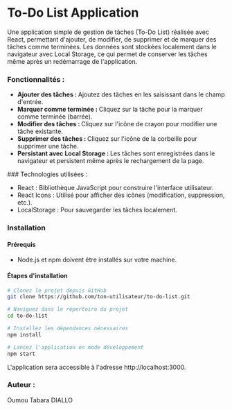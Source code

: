 # To-Do List Application
Une application simple de gestion de tâches (To-Do List) réalisée avec React, permettant d'ajouter, de modifier, de supprimer et de marquer des tâches comme terminées. Les données sont stockées localement dans le navigateur avec Local Storage, ce qui permet de conserver les tâches même après un redémarrage de l'application.

### Fonctionnalités :
<ul>
  <li> <strong>Ajouter des tâches : </strong> Ajoutez des tâches en les saisissant dans le champ d'entrée.</li>
  <li> <strong>Marquer comme terminée : </strong> Cliquez sur la tâche pour la marquer comme terminée (barrée).</li>
  <li> <strong> Modifier des tâches : </strong> Cliquez sur l'icône de crayon pour modifier une tâche existante.</li>
  <li> <strong> Supprimer des tâches :  </strong> Cliquez sur l'icône de la corbeille pour supprimer une tâche.</li>
  <li> <strong> Persistant avec Local Storage : </strong> Les tâches sont enregistrées dans le navigateur et persistent même après le rechargement de la page.</li>
</ul>
### Technologies utilisées :
<ul>
  <li>React : Bibliothèque JavaScript pour construire l'interface utilisateur.</li>
  <li>React Icons : Utilisé pour afficher des icônes (modification, suppression, etc.).</li>
  <li>LocalStorage : Pour sauvegarder les tâches localement.</li>
</ul>

### Installation

#### Prérequis

- Node.js et npm doivent être installés sur votre machine.

#### Étapes d'installation

```bash
# Clonez le projet depuis GitHub
git clone https://github.com/ton-utilisateur/to-do-list.git

# Naviguez dans le répertoire du projet
cd to-do-list

# Installez les dépendances nécessaires
npm install

# Lancez l'application en mode développement
npm start
```
L'application sera accessible à l'adresse http://localhost:3000.

### Auteur :
Oumou Tabara DIALLO

